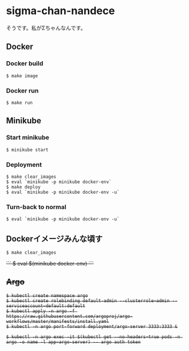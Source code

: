 # sigma-chan-nandece
そうです。私がΣちゃんなんです。

## Docker
### Docker build
```
$ make image
```

### Docker run

```
$ make run
```

## Minikube

### Start minikube

```
$ minikube start
```

### Deployment

```
$ make clear_images
$ eval `minikube -p minikube docker-env`
$ make deploy
$ eval `minikube -p minikube docker-env -u`
```

### Turn-back to normal 

```
$ eval `minikube -p minikube docker-env -u`
```

## Dockerイメージみんな頃す

```
$ make clear_images
```

<strike>
```
$ eval $(minikube docker-env)
```

## Argo

```
$ kubectl create namespace argo
$ kubectl create rolebinding default-admin --clusterrole=admin --serviceaccount=default:default
$ kubectl apply -n argo -f https://raw.githubusercontent.com/argoproj/argo-workflows/master/manifests/install.yaml
$ kubectl -n argo port-forward deployment/argo-server 3333:3333 &
```

```
$ kubectl -n argo exec -it $(kubectl get --no-headers=true pods -n argo -o name -l app=argo-server) -- argo auth token
```
</strike>

